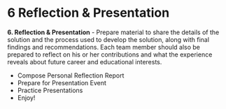 # 6 Reflection & Presentation

**6. Reflection & Presentation** - Prepare material to share the details of the solution and the process used to develop the solution, along with final findings and recommendations. Each team member should also be prepared to reflect on his or her contributions and what the experience reveals about future career and educational interests.

* Compose Personal Reflection Report
* Prepare for Presentation Event
* Practice Presentations
* Enjoy!

